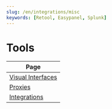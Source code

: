 ```yaml
---
slug: /en/integrations/misc
keywords: [Retool, Easypanel, Splunk]
---
```


# Tools

| Page              |
|-------------------|
| [Visual Interfaces](/docs/en/interfaces/third-party/gui) |
| [Proxies](/docs/en/interfaces/third-party/proxy)         |
| [Integrations](/docs/en/interfaces/third-party/integrations)      |
